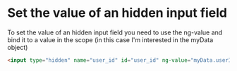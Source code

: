 # Set the value of an hidden input field #

To set the value of an hidden input field you need to use the ng-value and bind it to a value in the scope (in this case I'm interested in the myData object)

```html
<input type="hidden" name="user_id" id="user_id" ng-value="myData.userId">
```